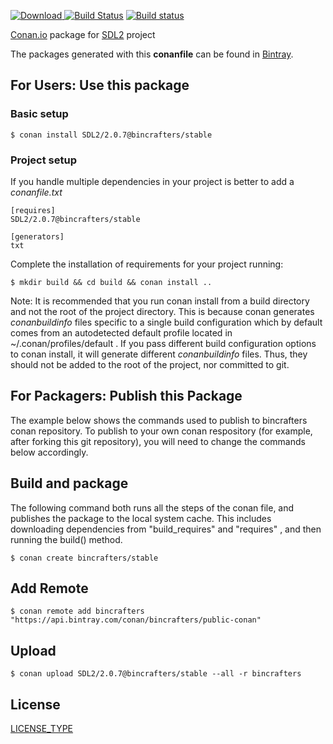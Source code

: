 [ ![Download](https://api.bintray.com/packages/bincrafters/public-conan/SDL2%3Abincrafters/images/download.svg) ](https://bintray.com/bincrafters/public-conan/SDL2%3Abincrafters/_latestVersion)
[![Build Status](https://travis-ci.org/bincrafters/conan-sdl2.svg?branch=stable%2F0.0.0)](https://travis-ci.org/bincrafters/conan-sdl2)
[![Build status](https://ci.appveyor.com/api/projects/status/sxs9n6vb8nqa92l5?svg=true)](https://ci.appveyor.com/project/BinCrafters/conan-sdl2)

[Conan.io](https://conan.io) package for [SDL2](https://www.libsdl.org/) project

The packages generated with this **conanfile** can be found in [Bintray](https://bintray.com/bincrafters/public-conan/SDL2%3Abincrafters).

## For Users: Use this package

### Basic setup

    $ conan install SDL2/2.0.7@bincrafters/stable

### Project setup

If you handle multiple dependencies in your project is better to add a *conanfile.txt*

    [requires]
    SDL2/2.0.7@bincrafters/stable

    [generators]
    txt

Complete the installation of requirements for your project running:

    $ mkdir build && cd build && conan install ..

Note: It is recommended that you run conan install from a build directory and not the root of the project directory.  This is because conan generates *conanbuildinfo* files specific to a single build configuration which by default comes from an autodetected default profile located in ~/.conan/profiles/default .  If you pass different build configuration options to conan install, it will generate different *conanbuildinfo* files.  Thus, they should not be added to the root of the project, nor committed to git.

## For Packagers: Publish this Package

The example below shows the commands used to publish to bincrafters conan repository. To publish to your own conan respository (for example, after forking this git repository), you will need to change the commands below accordingly.

## Build and package

The following command both runs all the steps of the conan file, and publishes the package to the local system cache.  This includes downloading dependencies from "build_requires" and "requires" , and then running the build() method.

    $ conan create bincrafters/stable

## Add Remote

    $ conan remote add bincrafters "https://api.bintray.com/conan/bincrafters/public-conan"

## Upload

    $ conan upload SDL2/2.0.7@bincrafters/stable --all -r bincrafters

## License
[LICENSE_TYPE](LICENSE)
